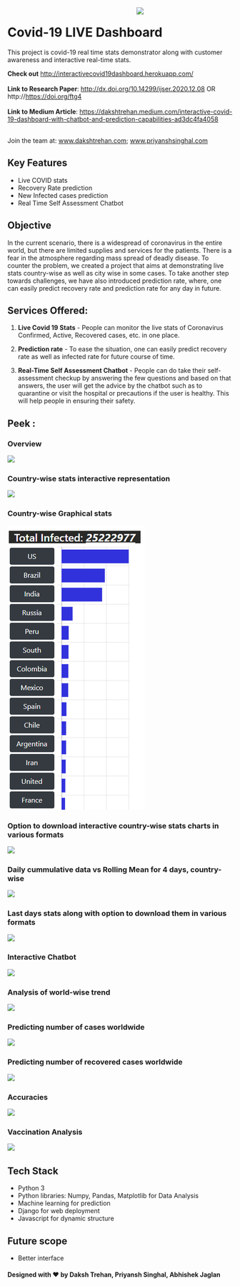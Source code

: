 <img align='right' src="https://s7.gifyu.com/images/WhatsApp-Image-2020-07-14-at-11.34.49-1.gif" width="215">

# Covid-19 LIVE Dashboard

This project is covid-19 real time stats demonstrator along with customer awareness and interactive real-time stats.

<b>Check out</b> http://interactivecovid19dashboard.herokuapp.com/<br><br>
<b>Link to Research Paper</b>: http://dx.doi.org/10.14299/ijser.2020.12.08 OR http://https://doi.org/ftg4<br><br>
<b>Link to Medium Article</b>: https://dakshtrehan.medium.com/interactive-covid-19-dashboard-with-chatbot-and-prediction-capabilities-ad3dc4fa4058<br><br>




Join the team at: www.dakshtrehan.com; www.priyanshsinghal.com

## Key Features
* Live COVID stats
* Recovery Rate prediction
* New Infected cases prediction
* Real Time Self Assessment Chatbot

## Objective
In the current scenario, there is a widespread of coronavirus in the entire world, but there are limited supplies and services for the patients. There is a fear in the atmosphere regarding mass spread of deadly disease. To counter the problem, we created a project that aims at demonstrating live stats country-wise as well as city wise in some cases. 
To take another step towards challenges, we have also introduced prediction rate, where, one can easily predict recovery rate and prediction rate for any day in future.


## Services Offered:

1. **Live Covid 19 Stats** - People can monitor the live stats of Coronavirus Confirmed, Active, Recovered cases, etc. in one place.

2. **Prediction rate** - To ease the situation, one can easily predict recovery rate as well as infected rate for future course of time.

3. **Real-Time Self Assessment Chatbot** - People can do take their self-assessment checkup by answering the few questions and based on that answers, the user will get the advice by the chatbot such as to quarantine or visit the hospital or precautions if the user is healthy. This will help people in ensuring their safety.

## Peek : 
### Overview
![](https://github.com/dakshtrehan/Interactive-Covid-19-Dashboard/blob/main/Images/Covid%20Homepage.png)
### Country-wise stats interactive representation
![](https://github.com/dakshtrehan/Interactive-Covid-19-Dashboard/blob/main/Images/India%20visual%20cases.png)
### Country-wise Graphical stats 
![](https://github.com/dakshtrehan/Covid-19-Dashboard/blob/master/images/Screenshot%20(97).png)<br>
### Option to download interactive country-wise stats charts in various formats
![](https://github.com/dakshtrehan/Interactive-Covid-19-Dashboard/blob/main/Images/Download%20visuals.png) <br>
### Daily cummulative data vs Rolling Mean for 4 days, country-wise
![](https://github.com/dakshtrehan/Interactive-Covid-19-Dashboard/blob/main/Images/Rolling%20Mean.png)<br>
### Last days stats along with option to download them in various formats
![](https://github.com/dakshtrehan/Interactive-Covid-19-Dashboard/blob/main/Images/6%20days%20count.png)
### Interactive Chatbot
![](https://github.com/dakshtrehan/Interactive-Covid-19-Dashboard/blob/main/Images/chatbot.png)<br>
### Analysis of world-wise trend
![](https://github.com/dakshtrehan/Interactive-Covid-19-Dashboard/blob/main/Images/Prediction%20graphs.png)<br>
### Predicting number of cases worldwide
![](https://github.com/dakshtrehan/Interactive-Covid-19-Dashboard/blob/main/Images/Prediction%202.png)<br>
### Predicting number of recovered cases worldwide
![](https://github.com/dakshtrehan/Interactive-Covid-19-Dashboard/blob/main/Images/Prediction%203.png)<br>
### Accuracies
![](https://github.com/dakshtrehan/Interactive-Covid-19-Dashboard/blob/main/Images/Prediction%204.png)<br>
### Vaccination Analysis
![](https://github.com/dakshtrehan/Interactive-Covid-19-Dashboard/blob/main/Images/Screenshot%20(933).png)<br>


## Tech Stack
* Python 3
* Python libraries: Numpy, Pandas, Matplotlib for Data Analysis
* Machine learning for prediction
* Django for web deployment
* Javascript for dynamic structure

## Future scope
* Better interface

#### Designed with ❤ by Daksh Trehan, Priyansh Singhal, Abhishek Jaglan
